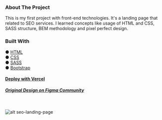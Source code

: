 ### About The Project
This is my first project with front-end technologies. It's a landing page that related to SEO services. I learned concepts like usage of HTML and CSS, SASS structure, BEM methodology and pixel perfect design.
### Built With
● [HTML](https://html.spec.whatwg.org/)  
● [CSS](https://developer.mozilla.org/en-US/docs/Web/CSS)  
● [SASS](https://sass-lang.com/)  
● [Bootstrap](https://getbootstrap.com/)  
#### [Deploy with Vercel](https://seo-landing-page.vercel.app/#)
##### [Original Design on Figma Community](https://www.figma.com/file/cCBnFoILY3vqGGbw74CNfT/SEO-Landing-Page?node-id=0%3A1&viewport=1035%2C120%2C0.24916347861289978)
<br>


![alt seo-landing-page](https://s3.gifyu.com/images/project.gif)


